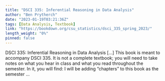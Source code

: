 ```yaml
---
title: "DSCI 335: Inferential Reasoning in Data Analysis"
author: "Ben Prytherch"
date: "2023-01-19T03:21:36Z"
tags: [Data Analysis, Textbook]
link: "https://bookdown.org/csu_statistics/dsci_335_spring_2023/"
length_weight: "0%"
pinned: false
---
```


DSCI 335: Inferential Reasoning in Data Analysis [...] This book is meant to accompany DSCI 335. It is not a complete textbook; you will need to take notes on what you hear in class and what you read throughout the semester. In it, you will find: I will be adding “chapters” to this book as the semester ...
